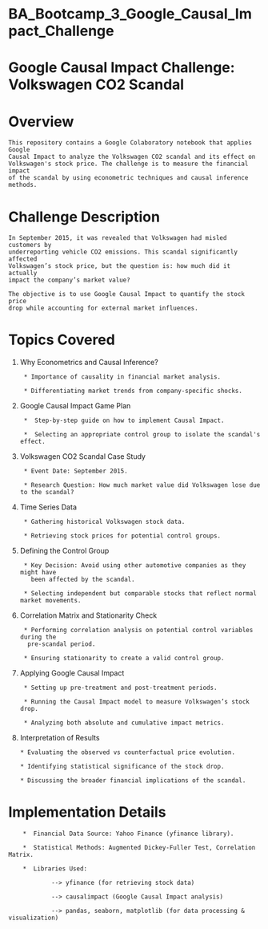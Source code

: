 # BA_Bootcamp_3_Google_Causal_Impact_Challenge


# Google Causal Impact Challenge: Volkswagen CO2 Scandal

# Overview

    This repository contains a Google Colaboratory notebook that applies Google 
    Causal Impact to analyze the Volkswagen CO2 scandal and its effect on 
    Volkswagen's stock price. The challenge is to measure the financial impact 
    of the scandal by using econometric techniques and causal inference methods.

# Challenge Description

    In September 2015, it was revealed that Volkswagen had misled customers by 
    underreporting vehicle CO2 emissions. This scandal significantly affected 
    Volkswagen’s stock price, but the question is: how much did it actually 
    impact the company’s market value?
    
    The objective is to use Google Causal Impact to quantify the stock price 
    drop while accounting for external market influences.
    

# Topics Covered

1. Why Econometrics and Causal Inference?

        * Importance of causality in financial market analysis.
        
        * Differentiating market trends from company-specific shocks.

3. Google Causal Impact Game Plan

        *  Step-by-step guide on how to implement Causal Impact.
        
        *  Selecting an appropriate control group to isolate the scandal's effect.

3. Volkswagen CO2 Scandal Case Study

        * Event Date: September 2015.
        
        * Research Question: How much market value did Volkswagen lose due to the scandal?

4. Time Series Data

        * Gathering historical Volkswagen stock data.
        
        * Retrieving stock prices for potential control groups.

5. Defining the Control Group

        * Key Decision: Avoid using other automotive companies as they might have
          been affected by the scandal.
        
        * Selecting independent but comparable stocks that reflect normal market movements.

7. Correlation Matrix and Stationarity Check

        * Performing correlation analysis on potential control variables during the
         pre-scandal period.
        
        * Ensuring stationarity to create a valid control group.

9. Applying Google Causal Impact

        * Setting up pre-treatment and post-treatment periods.
        
        * Running the Causal Impact model to measure Volkswagen’s stock drop.
        
        * Analyzing both absolute and cumulative impact metrics.

10. Interpretation of Results

        * Evaluating the observed vs counterfactual price evolution.
        
        * Identifying statistical significance of the stock drop.
        
        * Discussing the broader financial implications of the scandal.


# Implementation Details

        *  Financial Data Source: Yahoo Finance (yfinance library).
        
        *  Statistical Methods: Augmented Dickey-Fuller Test, Correlation Matrix.
        
        *  Libraries Used:

                --> yfinance (for retrieving stock data)
                
                --> causalimpact (Google Causal Impact analysis)
                
                --> pandas, seaborn, matplotlib (for data processing & visualization)
